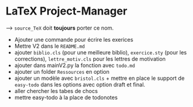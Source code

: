 # LaTeX Project-Manager
--> `source_TeX` doit **toujours** porter ce nom.

- Ajouter une commande pour écrire les exerices
- Mettre V2 dans le `README.md`
- ajouter `biblio.cls` (pour une meilleure biblio), `exercice.sty` (pour les corrections), `lettre_motiv.cls` pour les lettres de motivation
- ajouter dans mainV2.py la fonction avec `todo.md`
- ajouter un folder `Ressources` en option
- ajouter un modèle avec `bristol.cls` + mettre en place le support de `easy-todo` dans les options avec option draft et final. 
- aller chercher les tabes de chocs
- mettre easy-todo à la place de todonotes